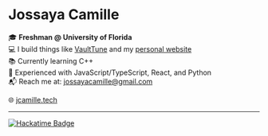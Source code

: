 # Jossaya Camille

🎓 **Freshman @ University of Florida**  
💻 I build things like [VaultTune](https://github.com/codebyjossaya/vt_server) and my [personal website](https://jcamille.tech)  
📚 Currently learning C++  
🧠 Experienced with JavaScript/TypeScript, React, and Python  
📬 Reach me at: [jossayacamille@gmail.com](mailto:jossayacamille@gmail.com)  

🌐 [jcamille.tech](https://jcamille.tech)

---

[![Hackatime Badge](https://github-readme-stats.hackclub.dev/api/wakatime?username=16021&api_domain=hackatime.hackclub.com&theme=darcula&custom_title=Hackatime+Stats&layout=compact&cache_seconds=0&langs_count=8)](https://hackatime.hackclub.com/16021)
